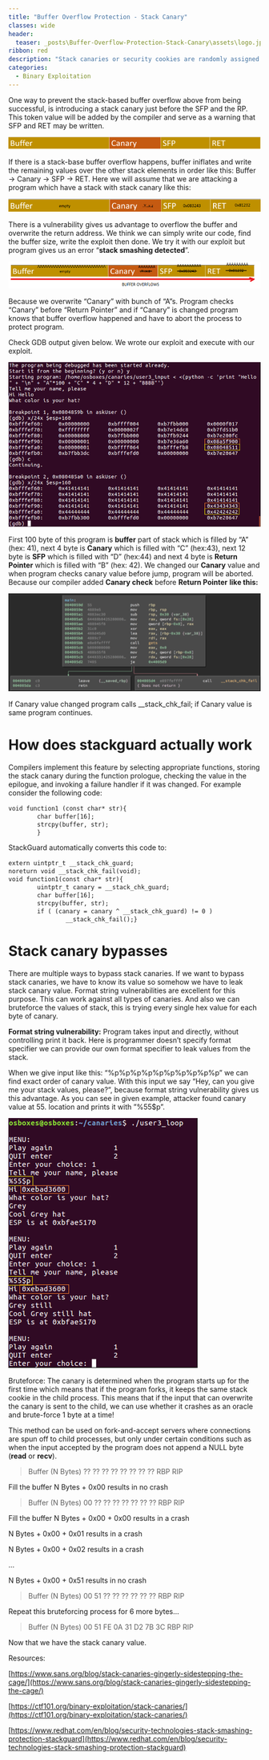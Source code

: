 ```yaml
---
title: "Buffer Overflow Protection - Stack Canary"
classes: wide
header:
  teaser: _posts\Buffer-Overflow-Protection-Stack-Canary\assets\logo.jpg
ribbon: red
description: "Stack canaries or security cookies are randomly assigned or tell-tale parts added to binary. It aims to protect from changing/manipulating critical stack values like “Return Address Pointer”."
categories:
  - Binary Exploitation
---
```


One way to prevent the stack-based buffer overflow above from being successful, is introducing a stack canary just before the SFP and the RP. This token value will be added by the compiler and serve as a warning that SFP and RET may be written.

![Untitled](/assets/images/Binary-Exploitation/Buffer-Overflow-Protection-Stack-Canary/Untitled.png)

If there is a stack-base buffer overflow happens, buffer iniflates and write the remaining values over the other stack elements in order like this: Buffer → Canary → SFP → RET. Here we will assume that we  are attacking a program which have a stack with stack canary like this:

![Untitled](/assets/images/Binary-Exploitation/Buffer-Overflow-Protection-Stack-Canary/Untitled%201.png)

There is a vulnerability gives us advantage to overflow the buffer and overwrite the return address. We think we can simply write our code, find the buffer size, write the exploit then done. We try it with our exploit but program gives us an error “**stack smashing detected**”.

![Untitled](/assets/images/Binary-Exploitation/Buffer-Overflow-Protection-Stack-Canary/Untitled%202.png)

Because we overwrite “Canary” with bunch of “A”s. Program checks “Canary” before “Return Pointer” and if “Canary” is changed program knows that buffer overflow happened and have to abort the process to protect program.

Check GDB output given below. We wrote our exploit and execute with our exploit.

![Untitled](/assets/images/Binary-Exploitation/Buffer-Overflow-Protection-Stack-Canary/Untitled%203.png)

First 100 byte of this program is **buffer** part of stack which is filled by “A” (hex: 41), next 4 byte is **Canary** which is filled with “C” (hex:43), next 12 byte is **SFP** which is filled with “D” (hex:44) and next 4 byte is **Return Pointer** which is filled with “B” (hex: 42). We changed our **Canary** value and when program checks canary value before jump, program will be aborted. Because our compiler added **Canary check** before  **Return Pointer** **like this:**

![Untitled](/assets/images/Binary-Exploitation/Buffer-Overflow-Protection-Stack-Canary/Untitled%204.png)

If Canary value changed program calls __stack_chk_fail; if Canary value is same program continues.

# How does stackguard actually work

Compilers implement this feature by selecting appropriate functions, storing the stack canary during the function prologue, checking the value in the epilogue, and invoking a failure handler if it was changed. For example consider the following code:

```
void function1 (const char* str){
        char buffer[16];
        strcpy(buffer, str);
        }
```

StackGuard automatically converts this code to:

```
extern uintptr_t __stack_chk_guard;
noreturn void __stack_chk_fail(void);
void function1(const char* str){
        uintptr_t canary = __stack_chk_guard;
        char buffer[16];
        strcpy(buffer, str);
        if ( (canary = canary ^ __stack_chk_guard) != 0 )
                __stack_chk_fail();}
```

# Stack canary bypasses

There are multiple ways to bypass stack canaries. If we want to bypass stack canaries, we have to know its value so somehow we have to leak stack canary value. Format string vulnerabilities are excellent for this purpose. This can work against all types of canaries. And also we can bruteforce the values of stack, this is trying every single hex value for each byte of canary.

**Format string vulnerability:** Program takes input and directly, without controlling print it back. Here is programmer doesn’t specify format specifier we can provide our own format specifier to leak values from the stack.

When we give input like this: “%p%p%p%p%p%p%p%p%p%p” we can find exact order of canary value. With this input we say “Hey, can you give me your stack values, please?”, because format string vulnerability gives us this advantage. As you can see in given example, attacker found canary value at 55. location and prints it with ”%55$p”.

![Untitled](/assets/images/Binary-Exploitation/Buffer-Overflow-Protection-Stack-Canary/Untitled%205.png)

Bruteforce: The canary is determined when the program starts up for the first time which means that if the program forks, it keeps the same stack cookie in the child process. This means that if the input that can overwrite the canary is sent to the child, we can use whether it crashes as an oracle and brute-force 1 byte at a time!

This method can be used on fork-and-accept servers where connections are spun off to child processes, but only under certain conditions such as when the input accepted by the program does not append a NULL byte (**read** or **recv**).

> Buffer (N Bytes)               ?? ?? ?? ?? ?? ?? ?? ??               RBP               RIP
> 

Fill the buffer N Bytes + 0x00 results in no crash

> Buffer (N Bytes)               00 ?? ?? ?? ?? ?? ?? ??               RBP               RIP
> 

Fill the buffer N Bytes + 0x00 + 0x00 results in a crash

N Bytes + 0x00 + 0x01 results in a crash

N Bytes + 0x00 + 0x02 results in a crash

...

N Bytes + 0x00 + 0x51 results in no crash

> Buffer (N Bytes)               00 51 ?? ?? ?? ?? ?? ??               RBP               RIP
> 

Repeat this bruteforcing process for 6 more bytes...

> Buffer (N Bytes)               00 51 FE 0A 31 D2 7B 3C          RBP               RIP
> 

Now that we have the stack canary value.

Resources:

[https://www.sans.org/blog/stack-canaries-gingerly-sidestepping-the-cage/](https://www.sans.org/blog/stack-canaries-gingerly-sidestepping-the-cage/)

[https://ctf101.org/binary-exploitation/stack-canaries/](https://ctf101.org/binary-exploitation/stack-canaries/)

[https://www.redhat.com/en/blog/security-technologies-stack-smashing-protection-stackguard](https://www.redhat.com/en/blog/security-technologies-stack-smashing-protection-stackguard)